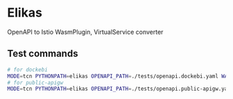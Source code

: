
# Elikas

OpenAPI to Istio WasmPlugin, VirtualService converter

## Test commands

```bash
# for dockebi
MODE=tcn PYTHONPATH=elikas OPENAPI_PATH=./tests/openapi.dockebi.yaml WASMPLUGIN_PATH=./tests/output.dockebi.yaml python -m elikas
# for public-apigw
MODE=tcn PYTHONPATH=elikas OPENAPI_PATH=./tests/openapi.public-apigw.yaml WASMPLUGIN_PATH=./tests/output.public-apigw.yaml python -m elikas
```
